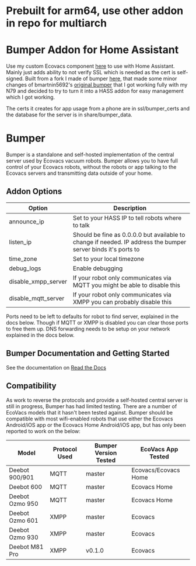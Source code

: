# Prebuilt for arm64, use other addon in repo for multiarch

# Bumper Addon for Home Assistant
Use my custom Ecovacs component [here](https://github.com/bittles/ha_ecovacs_bumper) to use with Home Assistant.  Mainly just adds ability to not verify SSL which is needed as the cert is self-signed.  Built from a fork I made of bumper [here](https://github.com/bittles/bumper-fork), that made some minor changes of bmartnin5692's [original bumper](https://github.com/bmartin5692/bumper) that I got working fully with my N79 and decided to try to turn it into a HASS addon for easy management which I got working.

The certs it creates for app usage from a phone are in ssl/bumper_certs and the database for the server is in share/bumper_data.

# Bumper 
Bumper is a standalone and self-hosted implementation of the central server used by Ecovacs vacuum robots.  Bumper allows you to have full control of your Ecovacs robots, without the robots or app talking to the Ecovacs servers and transmitting data outside of your home.

## Addon Options
| Option              | Description                                                                                                    |
| ------------------- | -------------------------------------------------------------------------------------------------------------- |
| announce_ip         | Set to your HASS IP to tell robots where to talk                                                               |
| listen_ip           | Should be fine as 0.0.0.0 but available to change if needed.  IP address the bumper server binds it's ports to |
| time_zone           | Set to your local timezone                                                                                     |
| debug_logs          | Enable debugging                                                                                               |
| disable_xmpp_server | If your robot only communicates via MQTT you might be able to disable this                                     |
| disable_mqtt_server | If your robot only communicates via XMPP you can probably disable this                                         |

Ports need to be left to defaults for robot to find server, explained in the docs below.  Though if MQTT or XMPP is disabled you can clear those ports to free them up.  DNS forwarding needs to be setup on your network explained in the docs below.

## Bumper Documentation and Getting Started
See the documentation on [Read the Docs](https://bumper.readthedocs.io)

## Compatibility
As work to reverse the protocols and provide a self-hosted central server is still in progress, Bumper has had limited testing.  There are a number of EcoVacs models that it hasn't been tested against.  Bumper should be compatible with most wifi-enabled robots that use either the Ecovacs Android/iOS app or the Ecovacs Home Android/iOS app, but has only been reported to work on the below:

| Model           | Protocol Used | Bumper Version Tested | EcoVacs App Tested   |
| --------------- | ------------- | --------------------- | -------------------- |
| Deebot 900/901  | MQTT          | master                | Ecovacs/Ecovacs Home |
| Deebot 600      | MQTT          | master                | Ecovacs Home         |
| Deebot Ozmo 950 | MQTT          | master                | Ecovacs Home         |
| Deebot Ozmo 601 | XMPP          | master                | Ecovacs              |
| Deebot Ozmo 930 | XMPP          | master                | Ecovacs              |
| Deebot M81 Pro  | XMPP          | v0.1.0                | Ecovacs              |
